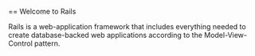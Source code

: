 == Welcome to Rails

Rails is a web-application framework that includes everything needed to create
database-backed web applications according to the Model-View-Control pattern.


